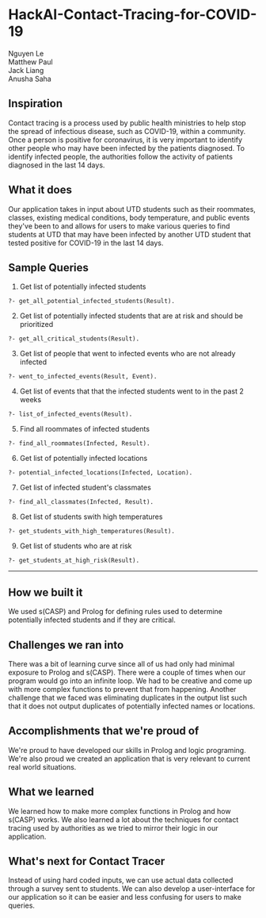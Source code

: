 # HackAI-Contact-Tracing-for-COVID-19
Nguyen Le \
Matthew Paul \
Jack Liang \
Anusha Saha 

## Inspiration
Contact tracing is a process used by public health ministries to help stop the spread of infectious disease, such as COVID-19, within a community. Once a person is positive for coronavirus, it is very important to identify other people who may have been infected by the patients diagnosed. To identify infected people, the authorities follow the activity of patients diagnosed in the last 14 days. 

## What it does
Our application takes in input about UTD students such as their roommates, classes, existing medical conditions, body temperature, and public events they've been to and allows for users to make various queries to find students at UTD that may have been infected by another UTD student that tested positive for COVID-19 in the last 14 days. 

## Sample Queries
1) Get list of potentially infected students
```
?- get_all_potential_infected_students(Result).
```
2) Get list of potentially infected students that are at risk and should be prioritized
```
?- get_all_critical_students(Result).
```
3) Get list of people that went to infected events who are not already infected
```
?- went_to_infected_events(Result, Event).
```
4) Get list of events that that the infected students went to in the past 2 weeks
```
?- list_of_infected_events(Result).
```
5) Find all roommates of infected students
```
?- find_all_roommates(Infected, Result).
```
6) Get list of potentially infected locations
```
?- potential_infected_locations(Infected, Location).
```
7) Get list of infected student's classmates
```
?- find_all_classmates(Infected, Result).
```
8) Get list of students swith high temperatures
```
?- get_students_with_high_temperatures(Result).
```
9) Get list of students who are at risk
```
?- get_students_at_high_risk(Result).
```

---
## How we built it
We used s(CASP) and Prolog for defining rules used to determine potentially infected students and if they are critical. 

## Challenges we ran into
There was a bit of learning curve since all of us had only had minimal exposure to Prolog and s(CASP). There were a couple of times when our program would go into an infinite loop. We had to be creative and come up with more complex functions to prevent that from happening. Another challenge that we faced was eliminating duplicates in the output list such that it does not output duplicates of potentially infected names or locations.

## Accomplishments that we're proud of
We're proud to have developed our skills in Prolog and logic programing. We're also proud we created an application that is very relevant to current real world situations. 

## What we learned
We learned how to make more complex functions in Prolog and how s(CASP) works. We also learned a lot about the techniques for contact tracing used by authorities as we tried to mirror their logic in our application. 

## What's next for Contact Tracer
Instead of using hard coded inputs, we can use actual data collected through a survey sent to students. We can also develop a user-interface for our application so it can be easier and less confusing for users to make queries. 
